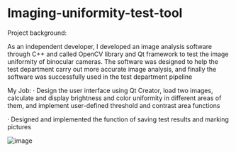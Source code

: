 # Imaging-uniformity-test-tool
Project background:

As an independent developer, I developed an image analysis software through C++ and called OpenCV library and Qt framework to test the image uniformity of binocular cameras. The software was designed to help the test department carry out more accurate image analysis, and finally the software was successfully used in the test department pipeline

My Job:
· Design the user interface using Qt Creator, load two images, calculate and display brightness and color uniformity in different areas of them, and implement user-defined threshold and contrast area functions

· Designed and implemented the function of saving test results and marking pictures

![image](https://github.com/user-attachments/assets/0c2e50a3-1458-4359-843c-21c8b4634792)
